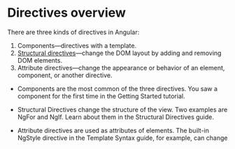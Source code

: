 # Directives overview
There are three kinds of directives in Angular:

1) Components—directives with a template.
2) [Structural directives](https://angular.io/guide/structural-directives)—change the DOM layout by adding and removing DOM elements.
3) Attribute directives—change the appearance or behavior of an element, component, or another directive.

* Components are the most common of the three directives. You saw a component for the first time in the Getting Started tutorial.

* Structural Directives change the structure of the view. Two examples are NgFor and NgIf. Learn about them in the Structural Directives guide.

* Attribute directives are used as attributes of elements. The built-in NgStyle directive in the Template Syntax guide, for example, can change

